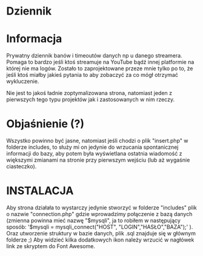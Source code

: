 # Dziennik

# Informacja

Prywatny dziennik banów i timeoutów danych np u danego streamera.
Pomaga to bardzo jeśli ktoś streamuje na YouTube bądź innej platformie na której nie ma logów.
Zostało to zaprojektowane przeze mnie tylko po to, że jeśli ktoś miałby jakieś pytania to aby zobaczyć za co mógł otrzymać wykluczenie.

Nie jest to jakoś ładnie zoptymalizowana strona, natomiast jeden z pierwszych tego typu projektów jak i zastosowanych w nim rzeczy.

# Objaśnienie (?)

Wszystko powinno być jasne, natomiast jeśli chodzi o plik "insert.php" w folderze includes, to służy mi on jedynie do wrzucania spontanicznej informacji do bazy, aby potem była wyświetlana ostatnia wiadomość z większymi zmianami na stronie przy pierwszym wejściu (lub aż wygaśnie ciasteczko).

# INSTALACJA

Aby strona działała to wystarczy jedynie stworzyć w folderze "includes" plik o nazwie "connection.php" gdzie wprowadzimy połączenie z bazą danych (zmienna powinna mieć nazwę "$mysqli", ja to robiłem w następujący sposób: '$mysqli = mysqli_connect("HOST", "LOGIN","HASŁO","BAZA");' ).
Oraz utworzenie struktury w bazie danych, plik .sql znajduje się w głównym folderze ;)
Aby widzieć kilka dodatkowych ikon należy wrzucić w nagłówek link ze skryptem do Font Awesome.
